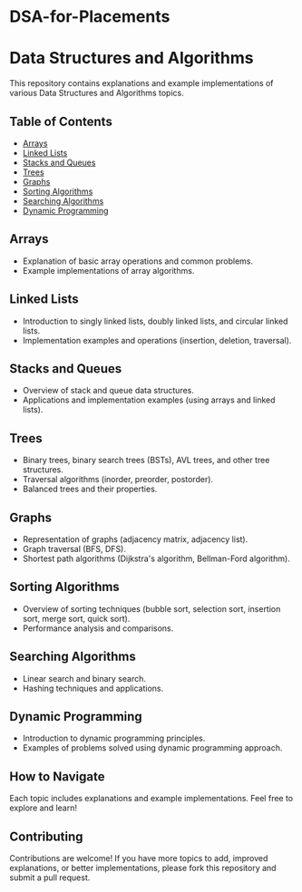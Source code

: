 # DSA-for-Placements
# Data Structures and Algorithms

This repository contains explanations and example implementations of various Data Structures and Algorithms topics.

## Table of Contents

- [Arrays](#arrays)
- [Linked Lists](#linked-lists)
- [Stacks and Queues](#stacks-and-queues)
- [Trees](#trees)
- [Graphs](#graphs)
- [Sorting Algorithms](#sorting-algorithms)
- [Searching Algorithms](#searching-algorithms)
- [Dynamic Programming](#dynamic-programming)

## Arrays

- Explanation of basic array operations and common problems.
- Example implementations of array algorithms.

## Linked Lists

- Introduction to singly linked lists, doubly linked lists, and circular linked lists.
- Implementation examples and operations (insertion, deletion, traversal).

## Stacks and Queues

- Overview of stack and queue data structures.
- Applications and implementation examples (using arrays and linked lists).

## Trees

- Binary trees, binary search trees (BSTs), AVL trees, and other tree structures.
- Traversal algorithms (inorder, preorder, postorder).
- Balanced trees and their properties.

## Graphs

- Representation of graphs (adjacency matrix, adjacency list).
- Graph traversal (BFS, DFS).
- Shortest path algorithms (Dijkstra's algorithm, Bellman-Ford algorithm).

## Sorting Algorithms

- Overview of sorting techniques (bubble sort, selection sort, insertion sort, merge sort, quick sort).
- Performance analysis and comparisons.

## Searching Algorithms

- Linear search and binary search.
- Hashing techniques and applications.

## Dynamic Programming

- Introduction to dynamic programming principles.
- Examples of problems solved using dynamic programming approach.

## How to Navigate

Each topic includes explanations and example implementations. Feel free to explore and learn!

## Contributing

Contributions are welcome! If you have more topics to add, improved explanations, or better implementations, please fork this repository and submit a pull request.
